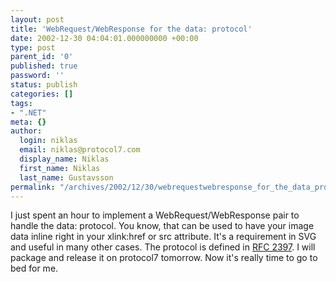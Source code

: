 ```yaml
---
layout: post
title: 'WebRequest/WebResponse for the data: protocol'
date: 2002-12-30 04:04:01.000000000 +00:00
type: post
parent_id: '0'
published: true
password: ''
status: publish
categories: []
tags:
- ".NET"
meta: {}
author:
  login: niklas
  email: niklas@protocol7.com
  display_name: Niklas
  first_name: Niklas
  last_name: Gustavsson
permalink: "/archives/2002/12/30/webrequestwebresponse_for_the_data_protocol/"
---
```

I just spent an hour to implement a WebRequest/WebResponse pair to handle the data: protocol. You know, that can be used to have your image data inline right in your xlink:href or src attribute. It's a requirement in SVG and useful in many other cases. The protocol is defined in [RFC 2397](http://www.ietf.org/rfc/rfc2397.txt). I will package and release it on protocol7 tomorrow. Now it's really time to go to bed for me.

